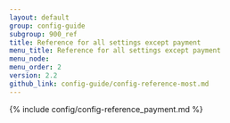 ```yaml
---
layout: default
group: config-guide 
subgroup: 900_ref
title: Reference for all settings except payment
menu_title: Reference for all settings except payment
menu_node: 
menu_order: 2
version: 2.2
github_link: config-guide/config-reference-most.md
---
```


{% include config/config-reference_payment.md %}